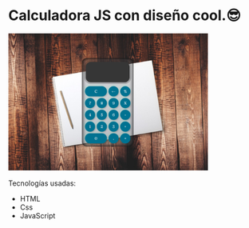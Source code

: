 # Calculadora JS con diseño cool.😎

<img src="img/imagen-fondo.png" alt="img" width="400"/>


Tecnologías usadas: 
- HTML
- Css
- JavaScript